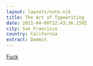```yaml
---
layout: layouts/note.njk
title: The Art of Typewriting
date: 2021-04-08T22:43:36.159Z
city: San Francisco
country: California
extract: Dammit.
---
```


[Fuck](https://vol.co/product/the-art-of-typewriting/)
